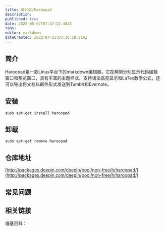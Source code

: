 ```yaml
---
title: 待分类/Haroopad
description: 
published: true
date: 2022-05-07T07:47:22.464Z
tags: 
editor: markdown
dateCreated: 2022-04-21T03:36:10.916Z
---
```


## 简介

Haroopad是一款Linux平台下的markdown编辑器，它在两侧分别显示代码编辑窗口和预览窗口，具有丰富的主题样式、支持语法高亮显示和LaTex数学公式，还可以导出将文档以邮件形式发送到Tumblr和Evernote。

## 安装

`sudo apt-get install haroopad`

## 卸载

`sudo apt-get remove haroopad`

## 仓库地址

[http://packages.deepin.com/deepin/pool/non-free/h/haroopad/](http://packages.deepin.com/deepin/pool/non-free/h/haroopad/)


## 常见问题


## 相关链接

维基百科：